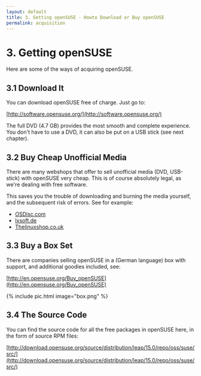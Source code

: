 ```yaml
---
layout: default
title: 3. Getting openSUSE - Howto Download or Buy openSUSE
permalink: acquisition
---
```


# 3. Getting openSUSE

Here are some of the ways of acquiring openSUSE.

## 3.1 Download It

You can download openSUSE free of charge. Just go to:

[http://software.opensuse.org/](http://software.opensuse.org/)

The full DVD (4.7 GB) provides the most smooth and complete experience. You don't have to use a DVD, it can also be put on a USB stick (see next chapter).

## 3.2 Buy Cheap Unofficial Media

There are many webshops that offer to sell unofficial media (DVD, USB-stick) with openSUSE very cheap. This is of course absolutely legal, as we're dealing with free software.

This saves you the trouble of downloading and burning the media yourself, and the subsequent risk of errors. See for example:

- [OSDisc.com](http://www.osdisc.com/cgi-bin/view.cgi/products/linux/suse)
- [Ixsoft.de](http://www.ixsoft.de/cgi-bin/web_store.cgi?ref=Catalogs/de/opensuse-catalog.html)
- [Thelinuxshop.co.uk](http://thelinuxshop.co.uk/opensuse-m-14.html)

## 3.3 Buy a Box Set

There are companies selling openSUSE in a (German language) box with support, and additional goodies included, see:

[http://en.opensuse.org/Buy_openSUSE](http://en.opensuse.org/Buy_openSUSE)

{% include pic.html image="box.png" %}

## 3.4 The Source Code

You can find the source code for all the free packages in openSUSE here, in the form of source RPM files:

[http://download.opensuse.org/source/distribution/leap/15.0/repo/oss/suse/src/](http://download.opensuse.org/source/distribution/leap/15.0/repo/oss/suse/src/)

